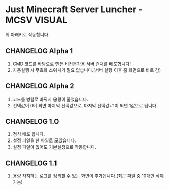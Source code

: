 # Just Minecraft Server Luncher - MCSV VISUAL
위 아래키로 작동합니다.
## CHANGELOG Alpha 1
1. CMD 코드를 바탕으로 만든 비전문가용 서버 런처를 배포합니다!  
2. 자동실행 시 무효화 스위치가 필요 없습니다.(서버 실행 이후 홈 화면으로 바로 감)  
## CHANGELOG Alpha 2
1. 코드를 병렬로 바꿔서 용량이 줄었습니다.
2. 선택값이 0이 되면 마지막 선택값으로, 마지막 선택값+1이 되면 1값으로 됩니다.
## CHANGELOG 1.0
1. 정식 배포 합니다.
2. 설정 파일을 한 파일로 모았습니다.
3. 설정 파일이 없어도 기본설정으로 작동합니다.
## CHANGELOG 1.1
1. 용량 차지하는 로그를 정리할 수 있는 화면이 추가됩니다.(최근 파일 중 10개만  삭제 가능)
